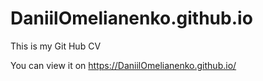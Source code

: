 # DaniilOmelianenko.github.io
This is my Git Hub CV

You can view it on https://DaniilOmelianenko.github.io/
